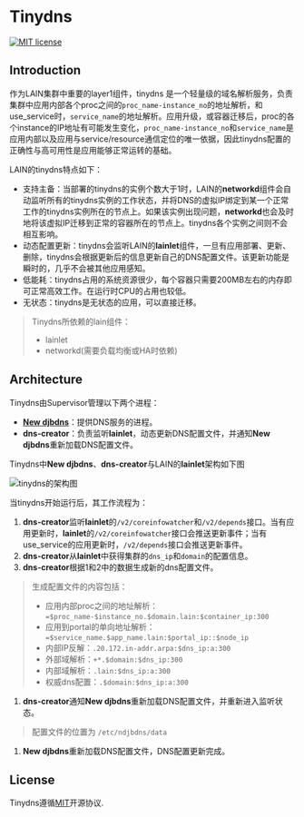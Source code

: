 # Tinydns
[![MIT license](https://img.shields.io/github/license/mashape/apistatus.svg)](https://opensource.org/licenses/MIT)
## Introduction
作为LAIN集群中重要的layer1组件，tinydns 是一个轻量级的域名解析服务，负责集群中应用内部各个proc之间的`proc_name-instance_no`的地址解析，和use_service时，`service_name`的地址解析。应用升级，或容器迁移后，proc的各个instance的IP地址有可能发生变化，`proc_name-instance_no`和`service_name`是应用内部以及应用与service/resource通信定位的唯一依据，因此tinydns配置的正确性与高可用性是应用能够正常运转的基础。

LAIN的tinydns特点如下：
- 支持主备：当部署的tinydns的实例个数大于1时，LAIN的**networkd**组件会自动监听所有的tinydns实例的工作状态，并将DNS的虚拟IP绑定到某一个正常工作的tinydns实例所在的节点上。如果该实例出现问题，**networkd**也会及时地将该虚拟IP迁移到正常的容器所在的节点上。tinydns各个实例之间则不会相互影响。
- 动态配置更新：tinydns会监听LAIN的**lainlet**组件，一旦有应用部署、更新、删除，tinydns会根据更新后的信息更新自己的DNS配置文件。该更新功能是瞬时的，几乎不会被其他应用感知。
- 低能耗：tinydns占用的系统资源很少，每个容器只需要200MB左右的内存即可正常高效工作。在运行时CPU的占用也较低。
- 无状态：tinydns是无状态的应用，可以直接迁移。

> Tinydns所依赖的lain组件：
> - lainlet
> - networkd(需要负载均衡或HA时依赖)

## Architecture
Tinydns由Supervisor管理以下两个进程：
- [**New djbdns**](http://pjp.dgplug.org/ndjbdns/)：提供DNS服务的进程。
- **dns-creator**：负责监听**lainlet**，动态更新DNS配置文件，并通知**New djbdns**重新加载DNS配置文件。

Tinydns中**New djbdns**、**dns-creator**与LAIN的**lainlet**架构如下图

![tinydns的架构图](https://github.com/laincloud/tinydns/blob/master/tinydns.png)

当tinydns开始运行后，其工作流程为：
1.  **dns-creator**监听**lainlet**的`/v2/coreinfowatcher`和`/v2/depends`接口。当有应用更新时，**lainlet**的`/v2/coreinfowatcher`接口会推送更新事件；当有use_service的应用更新时，`/v2/depends`接口会推送更新事件。
1.  **dns-creator**从**lainlet**中获得集群的`dns_ip`和`domain`的配置信息。
1.  **dns-creator**根据1和2中的数据生成新的dns配置文件。
> 生成配置文件的内容包括：
> - 应用内部proc之间的地址解析：`=$proc_name-$instance_no.$domain.lain:$container_ip:300`
> - 应用到portal的单向地址解析：`=$service_name.$app_name.lain:$portal_ip::$node_ip`
> - 内部IP反解：`.20.172.in-addr.arpa:$dns_ip:a:300`
> - 外部域解析：`+*.$domain:$dns_ip:300`
> - 内部域解析：`.lain:$dns_ip:a:300`
> - 权威dns配置：`.$domain:$dns_ip:a:300`

1.  **dns-creator**通知**New djbdns**重新加载DNS配置文件，并重新进入监听状态。
> 配置文件的位置为 `/etc/ndjbdns/data`
1. **New djbdns**重新加载DNS配置文件，DNS配置更新完成。

## License
Tinydns遵循[MIT](https://github.com/laincloud/tinydns/blob/master/LICENSE)开源协议.

